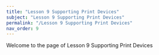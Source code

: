 ```yaml
---
title: "Lesson 9 Supporting Print Devices"
subject: "Lesson 9 Supporting Print Devices"
permalink: "/Lesson 9 Supporting Print Devices"
nav_order: 9
---
```


Welcome to the page of Lesson 9 Supporting Print Devices
